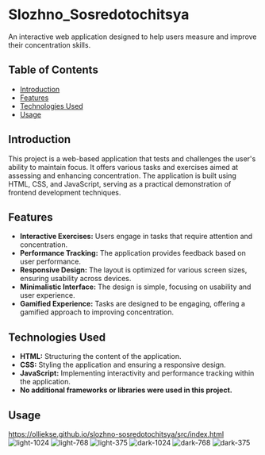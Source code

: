 # Slozhno_Sosredotochitsya

An interactive web application designed to help users measure and improve their concentration skills.

## Table of Contents

- [Introduction](#introduction)
- [Features](#features)
- [Technologies Used](#technologies-used)
- [Usage](#usage)

## Introduction

This project is a web-based application that tests and challenges the user's ability to maintain focus. It offers various tasks and exercises aimed at assessing and enhancing concentration. The application is built using HTML, CSS, and JavaScript, serving as a practical demonstration of frontend development techniques.

## Features

- **Interactive Exercises:** Users engage in tasks that require attention and concentration.
- **Performance Tracking:** The application provides feedback based on user performance.
- **Responsive Design:** The layout is optimized for various screen sizes, ensuring usability across devices.
- **Minimalistic Interface:** The design is simple, focusing on usability and user experience.
- **Gamified Experience:** Tasks are designed to be engaging, offering a gamified approach to improving concentration.

## Technologies Used

- **HTML:** Structuring the content of the application.
- **CSS:** Styling the application and ensuring a responsive design.
- **JavaScript:** Implementing interactivity and performance tracking within the application.
- **No additional frameworks or libraries were used in this project.**

## Usage

https://olliekse.github.io/slozhno-sosredotochitsya/src/index.html
![light-1024](https://github.com/user-attachments/assets/a2abeee9-ff44-4976-a6db-e6e05cc33c9d)
![light-768](https://github.com/user-attachments/assets/dacfdc2f-9a8a-4f6a-a71b-c62f16c81104)
![light-375](https://github.com/user-attachments/assets/a5ee87db-9bde-4e7a-aa2a-08e622031055)
![dark-1024](https://github.com/user-attachments/assets/ec53b05d-2ee8-46ab-8d66-17afcc2ed7c3)
![dark-768](https://github.com/user-attachments/assets/99fb9d4d-0f87-4dc0-a210-d1d3df7440c4)
![dark-375](https://github.com/user-attachments/assets/20f74c71-2cd4-4436-8eff-f8048d626e10)





